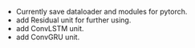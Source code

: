 - Currently save dataloader and modules for pytorch.
- add Residual unit for further using.
- add ConvLSTM unit.
- add ConvGRU unit.
